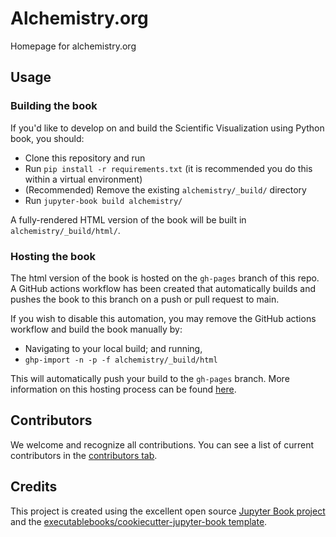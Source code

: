 # Alchemistry.org

Homepage for alchemistry.org

## Usage

### Building the book

If you'd like to develop on and build the Scientific Visualization using Python book, you should:

- Clone this repository and run
- Run `pip install -r requirements.txt` (it is recommended you do this within a virtual environment)
- (Recommended) Remove the existing `alchemistry/_build/` directory
- Run `jupyter-book build alchemistry/`

A fully-rendered HTML version of the book will be built in `alchemistry/_build/html/`.

### Hosting the book

The html version of the book is hosted on the `gh-pages` branch of this repo. A GitHub actions workflow has been created that automatically builds and pushes the book to this branch on a push or pull request to main.

If you wish to disable this automation, you may remove the GitHub actions workflow and build the book manually by:

- Navigating to your local build; and running,
- `ghp-import -n -p -f alchemistry/_build/html`

This will automatically push your build to the `gh-pages` branch. More information on this hosting process can be found [here](https://jupyterbook.org/publish/gh-pages.html#manually-host-your-book-with-github-pages).

## Contributors

We welcome and recognize all contributions. You can see a list of current contributors in the [contributors tab](https://github.com/janash/molssi_python_visualization/graphs/contributors).

## Credits

This project is created using the excellent open source [Jupyter Book project](https://jupyterbook.org/) and the [executablebooks/cookiecutter-jupyter-book template](https://github.com/executablebooks/cookiecutter-jupyter-book).
